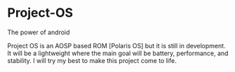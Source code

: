 # Project-OS

The power of android

Project OS is an AOSP based ROM [Polaris OS] but it is still in development. It will be a lightweight where the main goal will be battery, performance, and stability. I will try my best to make this project come to life.
